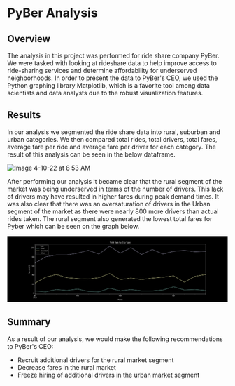 # PyBer Analysis

## Overview

The analysis in this project was performed for ride share company PyBer. We were tasked with looking at rideshare data to help improve access to ride-sharing services and determine affordability for underserved neighborhoods. In order to present the data to PyBer's CEO, we used the Python graphing library Matplotlib, which is a favorite tool among data scientists and data analysts due to the robust visualization features.

## Results

In our analysis we segmented the ride share data into rural, suburban and urban categories. We then compared total rides, total drivers, total fares, average fare per ride and average fare per driver for each category. The result of this analysis can be seen in the below dataframe.

![Image 4-10-22 at 8 53 AM](https://user-images.githubusercontent.com/101157423/162619598-29d89169-4dce-44b1-91be-6bff60930fb1.png)

After performing our analysis it became clear that the rural segment of the market was being underserved in terms of the number of drivers. This lack of drivers may have resulted in higher fares during peak demand times. It was also clear that there was an oversaturation of drivers in the Urban segment of the market as there were nearly 800 more drivers than actual rides taken. The rural segment also generated the lowest total fares for Pyber which can be seen on the graph below.

![Image 4-10-22](https://github.com/dubiousmatter/PyBer_Analysis/blob/main/analysis/PyBer_fare_summary.png?raw=true)

## Summary

As a result of our analysis, we would make the following recommendations to PyBer's CEO:

- Recruit additional drivers for the rural market segment
- Decrease fares in the rural market
- Freeze hiring of additional drivers in the urban market segment
